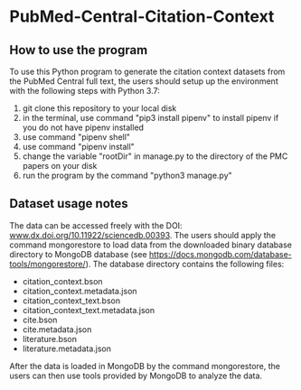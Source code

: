 # PubMed-Central-Citation-Context

## How to use the program

To use this Python program to generate the citation context datasets from the PubMed Central full text, the users should setup up the environment with the following steps with Python 3.7:

1. git clone this repository to your local disk
2. in the terminal, use command "pip3 install pipenv" to install pipenv if you do not have pipenv installed
3. use command "pipenv shell"
4. use command "pipenv install"
5. change the variable "rootDir" in manage.py to the directory of the PMC papers on your disk
6. run the program by the command "python3 manage.py"

## Dataset usage notes
The data can be accessed freely with the DOI: www.dx.doi.org/10.11922/sciencedb.00393. The users should apply the command mongorestore to load data from the downloaded binary database directory to MongoDB database (see https://docs.mongodb.com/database-tools/mongorestore/). The database directory contains the following files:
-	citation_context.bson
-	citation_context.metadata.json
-	citation_context_text.bson
-	citation_context_text.metadata.json
-	cite.bson
-	cite.metadata.json
-	literature.bson
-	literature.metadata.json

After the data is loaded in MongoDB by the command mongorestore, the users can then use tools provided by MongoDB to analyze the data. 
